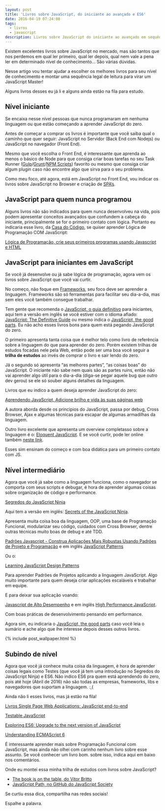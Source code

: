 ```yaml
---
layout: post
title: 'Livros sobre JavaScript, do iniciante ao avançado e ES6'
date: 2016-04-19 07:24:08
tags:
  - livros
  - javascript
description: Livros sobre JavaScript do iniciante ao avançado em sequência para estudo. Trilha de estudos com livros sobre JavaScript
---
```


Existem excelentes livros sobre JavaScript no mercado, mas são tantos que nos perdemos em qual ler primeiro, qual ler depois, qual nem vale a pena ler em determinado nível de conhecimento... São várias dúvidas.

Nesse artigo vou tentar ajudar a escolher os melhores livros para seu nível de conhecimento e montar uma sequência legal de leitura para virar um JavaScript Master!

Alguns livros desses eu já li e alguns ainda estão na fila para estudo.

## Nível iniciante

Se encaixa nesse nível pessoas que nunca programaram em nenhuma linguagem ou que estão começando a aprender JavaScript do zero.

Antes de começar a comprar os livros é importante que você saiba qual o caminho que quer seguir: JavaScript no Servidor (Back End com Nodejs) ou JavaScript no navegador (Front End).

Mesmo que você escolha o Front End, é interessante que aprenda ao menos o básico de Node para que consiga criar boas tarefas no seu Task Runner ([Gulp](https://blog.caelum.com.br/bye-bye-grunt-js-hello-gulp-js/)/[Grunt](/posts/grunt-automatizando-tarefas/)/[NPM Scripts](https://css-tricks.com/why-npm-scripts/)) favorito ou mesmo que consiga criar algum plugin caso não encontre algo que sirva para o seu problema.

Como meu foco, até agora, está em JavaScript no Front End, vou indicar os livros sobre JavaScript no Browser e criação de [SPA’s](https://en.wikipedia.org/wiki/Single-page_application).

## JavaScript para quem nunca programou

Alguns livros não são indicados para quem nunca desenvolveu na vida, pois podem apresentar conceitos avançados que confundem a cabeça do iniciante, principalmente se for o primeiro contato com lógica. Portanto eu indicaria esse livro, da [Casa do Código](https://www.casadocodigo.com.br), se quiser aprender Lógica de Programação COM JavaScript:

[Lógica de Programação, crie seus primeiros programas usando Javascript e HTML](https://amzn.to/2Qi429W)

## JavaScript para iniciantes em JavaScript

Se você já desenvolve ou já sabe lógica de programação, agora vem os livros sobre JavaScript que você vai curtir.

No começo, não foque em [Frameworks](/posts/frameworks-front-end/), seu foco deve ser aprender a linguagem. Frameworks são só ferramentas para facilitar seu dia-a-dia, mas sem eles você também consegue trabalhar.

Tem gente que recomenda o [JavaScript, o guia definitivo](https://amzn.to/2KYYdse) para iniciantes, aqui tem a versão em inglês se você estiver com o idioma afiado: [JavaScript: The Definitive Guide](https://amzn.to/2Qdhg81) ou mesmo indica o [JavaScript, the good parts](https://amzn.to/2ronAKT). Eu não acho esses livros bons para quem está pegando JavaScript do zero.

O primeiro apresenta tanta coisa que é melhor telo como livro de referência sobre a linguagem do que para aprender do zero. Porém existem trilhas de estudos focadas nele pela Web, então pode ser uma boa você seguir a **trilha de estudos** ao invés de comprar o livro e sair lendo do zero.

Já o segundo só apresenta “as melhores partes”, “as coisas boas” do JavaScript. O iniciante não sabe nem quais são as partes ruins, então não vai aprender algo útil para o dia-a-dia (diga-se pegar aquele bug que outro dev gerou) se ele só souber alguns detalhes da linguagem.

Livros que eu indico a quem deseja aprender JavaScript do zero:

[Aprendendo JavaScript, Adicione brilho e vida às suas páginas web](https://amzn.to/2rnLYwj)

A autora aborda desde os principios do JavaScript, passa por debug, Cross Browser, Ajax e algumas técnicas para escapar de algumas armadilhas da linguagem.

Outro livro excelente que apresenta um overview completasso sobre a linguagem é o: [Eloquent JavaScript](https://amzn.to/2SyB7Lz). E se você curtir, pode ler online também [neste link](https://eloquentjavascript.net/).

Esses sim ensinam do começo e com boa didática para um primeiro contato com JS.

## Nível intermediário

Agora que você já sabe como a linguagem funciona, como o navegador se comporta com seus scripts e debugar, é hora de aprender algumas coisas sobre organização de código e performance.

[Segredos do JavaScript Ninja](https://amzn.to/2zJFw7o)

Aqui tem a versão em inglês: [Secrets of the JavaScript Ninja](https://amzn.to/2rmo849).

Apresenta muita coisa boa da linguagem, OOP, uma base de Programação Funcional, modularizar seu código, cuidados com Cross Browser, dentre outras técnicas muito boas de debug e até TDD.

[Padrões Javascript - Construa Aplicações Mais Robustas Usando Padrões de Projeto e Programação](https://amzn.to/2QF82AL) e em inglês [JavaScript Patterns](https://amzn.to/2SAt1lL)

Ou o:

[Learning JavaScript Design Patterns](https://amzn.to/2KZ8vIQ)

Para aprender Padrões de Projetos aplicando a linguagem JavaScript. Algo muito importante para quem deseja criar aplicações escaláveis e trabalhar em equipe.

E para deixar sua aplicação voando:

[Javascript de Alto Desempenho](https://amzn.to/2SqWUEI) e em inglês [High Performance JavaScript](https://amzn.to/2SqX7aY).

Com boas práticas de desenvolvimento pensando em performance.

Agora sim, eu indicaria o [JavaScript, the good parts](https://amzn.to/2ronAKT) caso você leia o sumário e ache algo que lhe interesse depois desses outros livros.

{% include post_wallpaper.html %}

## Subindo de nível

Agora que você já conhece muita coisa da linguagem, é hora de aprender coisas legais como Testes (que você já tem uma introdução no Segredos do JavaScript Ninja) e ES6. Não indico ES6 pra quem está aprendendo do zero, pois até hoje (Abril de 2016) não são todas as empresas, frameworks, libs e navegadores que suportam a linguagem. :,(

Ainda não li esses livros, mas já estão na fila!

[Livros Single Page Web Applications: JavaScript end-to-end](https://amzn.to/2UkmTzD)

[Testable JavaScript](https://amzn.to/2Po77zV)

[Exploring ES6: Upgrade to the next version of JavaScript](https://exploringjs.com/)

[Understanding ECMAScript 6](https://amzn.to/2PrsgJO)

É interessante aprender mais sobre Programação Funcional com JavaScript, mas ainda não olhei com carinho nenhum livro sobre esse assunto. Se você conhecer um livro bom. sobre isso, indica aqui em baixo nos comentários.

Onde eu montei essa minha trilha de estudos com livros sobre JavaScript?

- [The book is on the table, do Vitor Britto](https://www.vitorbritto.com.br/blog/the-book-is-on-the-table/)
- [JavaScript Path, no GitHub do JavaScript Society](https://github.com/javascript-society/javascript-path)

Se curtiu essa dica, compartilha nas redes sociais!

Espalhe a palavra.
